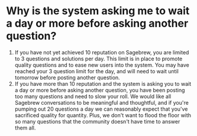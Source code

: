 # Why is the system asking me to wait a day or more before asking another question? #
1. If you have not yet achieved 10 reputation on Sagebrew, you are limited to 
   3 questions and solutions per day. This limit is in place to promote quality 
   questions and to ease new users into the system. You may have reached your 
   3 question limit for the day, and will need to wait until tomorrow before 
   posting another question. 
2. If you have more than 10 reputation and the system is asking you to wait a 
   day or more before asking another question, you have been posting too many 
   questions and need to slow your roll. We would like all Sagebrew 
   conversations to be meaningful and thoughtful, and if you're pumping out 
   20 questions a day we can reasonably expect that you've sacrificed quality 
   for quantity. Plus, we don't want to flood the floor with so many questions
   that the community doesn't have time to answer them all. 
